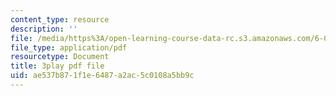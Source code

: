 ```yaml
---
content_type: resource
description: ''
file: /media/https%3A/open-learning-course-data-rc.s3.amazonaws.com/6-0001-introduction-to-computer-science-and-programming-in-python-fall-2016/ae537b871f1e6487a2ac5c0108a5bb9c_9H6muyZjms0.pdf
file_type: application/pdf
resourcetype: Document
title: 3play pdf file
uid: ae537b87-1f1e-6487-a2ac-5c0108a5bb9c
---
```

